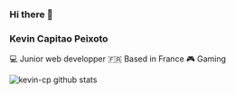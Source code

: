 
### Hi there 👋

### Kevin Capitao Peixoto
💻 Junior web developper 🇫🇷 Based in France 🎮 Gaming

![kevin-cp github stats](https://github-readme-stats.vercel.app/api?username=kevin-cp&show_icons=true&hide_border=true)
<!--
**kevin-cp/kevin-cp** is a ✨ _special_ ✨ repository because its `README.md` (this file) appears on your GitHub profile.

Here are some ideas to get you started:

- 🔭 I’m currently working on ...
- 🌱 I’m currently learning ...
- 👯 I’m looking to collaborate on ...
- 🤔 I’m looking for help with ...
- 💬 Ask me about ...
- 📫 How to reach me: ...
- 😄 Pronouns: ...
- ⚡ Fun fact: ...
-->

